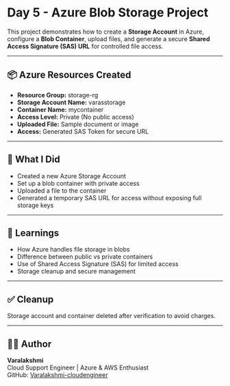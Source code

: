 # Day 5 - Azure Blob Storage Project

This project demonstrates how to create a **Storage Account** in Azure, configure a **Blob Container**, upload files, and generate a secure **Shared Access Signature (SAS) URL** for controlled file access.

---

## 📦 Azure Resources Created

- **Resource Group:** storage-rg  
- **Storage Account Name:** varasstorage  
- **Container Name:** mycontainer  
- **Access Level:** Private (No public access)  
- **Uploaded File:** Sample document or image  
- **Access:** Generated SAS Token for secure URL

---

## 🔐 What I Did

- Created a new Azure Storage Account
- Set up a blob container with private access
- Uploaded a file to the container
- Generated a temporary SAS URL for access without exposing full storage keys

---

## 📘 Learnings

- How Azure handles file storage in blobs
- Difference between public vs private containers
- Use of Shared Access Signature (SAS) for limited access
- Storage cleanup and secure management

---

## ✅ Cleanup

Storage account and container deleted after verification to avoid charges.

---

## 👩‍💻 Author

**Varalakshmi**  
Cloud Support Engineer | Azure & AWS Enthusiast  
GitHub: [Varalakshmi-cloudengineer](https://github.com/Varalakshmi-cloudengineer)
